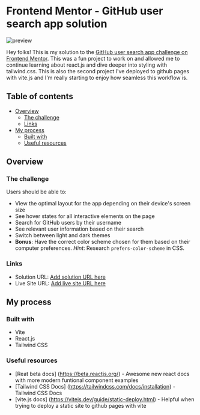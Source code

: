 # Frontend Mentor - GitHub user search app solution

![preview](https://user-images.githubusercontent.com/29825015/223291820-cad4373e-f94d-4c15-8f47-d4c5b8cab68e.jpg)

Hey folks! This is my solution to the [GitHub user search app challenge on Frontend Mentor](https://www.frontendmentor.io/challenges/github-user-search-app-Q09YOgaH6). This was a fun project to work on and allowed me to continue learning about react.js and dive deeper into styling with tailwind.css. This is also the second project I've deployed to github pages with vite.js and I'm really starting to enjoy how seamless this workflow is.

## Table of contents

- [Overview](#overview)
  - [The challenge](#the-challenge)
  - [Links](#links)
- [My process](#my-process)
  - [Built with](#built-with)
  - [Useful resources](#useful-resources)



## Overview

### The challenge

Users should be able to:

- View the optimal layout for the app depending on their device's screen size
- See hover states for all interactive elements on the page
- Search for GitHub users by their username
- See relevant user information based on their search
- Switch between light and dark themes
- **Bonus**: Have the correct color scheme chosen for them based on their computer preferences. _Hint_: Research `prefers-color-scheme` in CSS.


### Links

- Solution URL: [Add solution URL here](https://your-solution-url.com)
- Live Site URL: [Add live site URL here](https://your-live-site-url.com)

## My process

### Built with

- Vite
- React.js
- Tailwind CSS

### Useful resources

- [Reat beta docs] (https://beta.reactjs.org/) - Awesome new react docs with more modern funtional component examples
- [Tailwind CSS Docs] (https://tailwindcss.com/docs/installation) - Tailwind CSS Docs
- [vite.js docs] (https://vitejs.dev/guide/static-deploy.html) - Helpful when trying to deploy a static site to github pages with vite

